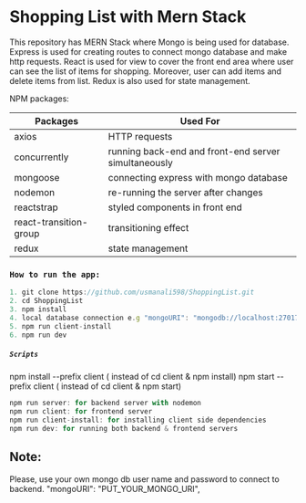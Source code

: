 # Shopping List with Mern Stack

This repository has MERN Stack where Mongo is being used for database. 
Express is used for creating routes to connect mongo database and make http requests.
React is used for view to cover the front end area where user can see the list of items for shopping. Moreover, user can add items and delete items from list.
Redux is also used for state management.

NPM packages:

| Packages | Used For |
| ------ | ------ |
| axios | HTTP requests |
| concurrently | running back-end and front-end server simultaneously |
| mongoose | connecting express with mongo database |
| nodemon | re-running the server after changes |
| reactstrap | styled components in front end |
| react-transition-group | transitioning effect |
| redux | state management |


### `How to run the app:` 
```js
1. git clone https://github.com/usmanali598/ShoppingList.git
2. cd ShoppingList
3. npm install
4. local database connection e.g "mongoURI": "mongodb://localhost:27017/items"
5. npm run client-install
6. npm run dev
```
##### `Scripts` 
npm install --prefix client ( instead of cd client & npm install)
npm start --prefix client ( instead of cd client & npm start)
```js
npm run server: for backend server with nodemon
npm run client: for frontend server
npm run client-install: for installing client side dependencies
npm run dev: for running both backend & frontend servers
```

## Note:
Please, use your own mongo db user name and password to connect to backend.
"mongoURI": "PUT_YOUR_MONGO_URI",